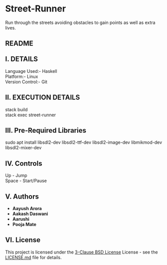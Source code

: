 # Street-Runner
Run through the streets avoiding obstacles to gain points as well as extra lives. 

README</br>
</br>
I. DETAILS
-----------------------------------------------------------------------------------------
Language Used:- Haskell</br>
Platform:- Linux</br>
Version Control:- Git</br>

II. EXECUTION DETAILS
-----------------------------------------------------------------------------------------
stack build</br>
stack exec street-runner</br>

III. Pre-Required Libraries
-----------------------------------------------------------------------------------------
sudo apt install libsdl2-dev libsdl2-ttf-dev libsdl2-image-dev libmikmod-dev libsdl2-mixer-dev</br>


IV. Controls
-----------------------------------------------------------------------------------------
Up - Jump</br>
Space - Start/Pause</br>

V. Authors
-----------------------------------------------------------------------------------------
* **Aayush Arora** 
* **Aakash Daswani**  
* **Aarushi**
* **Pooja Mate** 

VI. License
----------------------------------------------------------------------------------------
This project is licensed under the [3-Clause BSD License](https://opensource.org/licenses/BSD-3-Clause) License - see the [LICENSE.md](LICENSE.md) file for details.</br>
